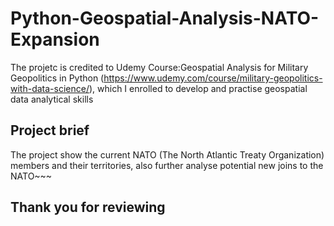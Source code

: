 # Python-Geospatial-Analysis-NATO-Expansion

The projetc is credited to Udemy Course:Geospatial Analysis for Military Geopolitics in Python (https://www.udemy.com/course/military-geopolitics-with-data-science/), which I enrolled to develop and practise geospatial data analytical skills

## Project brief
The project show the current NATO (The North Atlantic Treaty Organization) members and their territories, also further analyse potential new joins to the NATO~~~

## Thank you for reviewing
